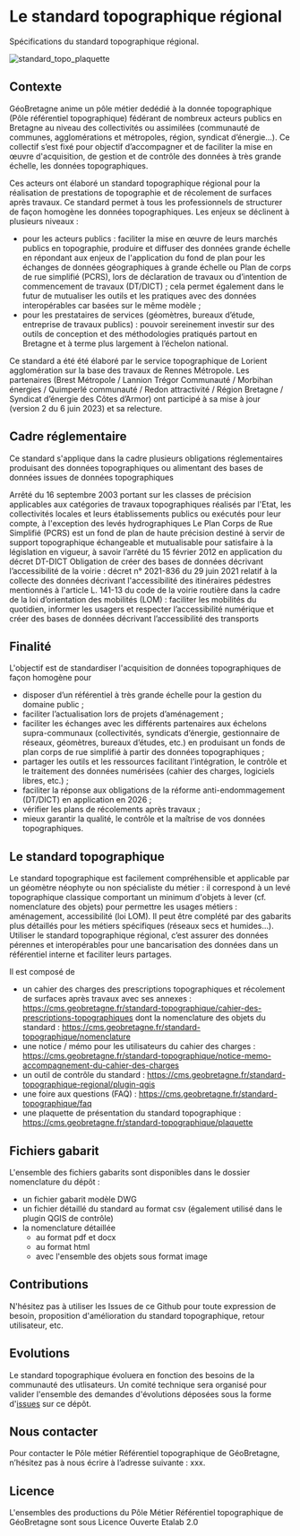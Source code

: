 # Le standard topographique régional
Spécifications du standard topographique régional.

![standard_topo_plaquette](https://github.com/geobretagne/standard-topographique/assets/22056698/a8dc4b7e-8eab-4f4e-98f3-b597f581b584)

## Contexte

GéoBretagne anime un pôle métier dedédié à la donnée topographique (Pôle référentiel topographique) fédérant de nombreux acteurs publics en Bretagne au niveau des collectivités ou assimilées (communauté de communes, agglomérations et métropoles, région, syndicat d’énergie...). 
Ce collectif s’est fixé pour objectif d’accompagner et de faciliter la mise en œuvre d'acquisition, de gestion et de contrôle des données à très grande échelle, les données topographiques.

Ces acteurs ont élaboré un standard topographique régional pour la réalisation de prestations de topographie et de récolement de surfaces après travaux.
Ce standard permet à tous les professionnels de structurer de façon homogène les données topographiques.
Les enjeux se déclinent à plusieurs niveaux :
- pour les acteurs publics : faciliter la mise en œuvre de leurs marchés publics en topographie, produire et diffuser des données grande échelle en répondant aux enjeux de l'application du fond de plan pour les échanges de données géographiques à grande échelle ou Plan de corps de rue simplifié (PCRS), lors de déclaration de travaux ou d’intention de commencement de travaux (DT/DICT) ; cela permet également dans le futur de mutualiser les outils et les pratiques avec des données interopérables car basées sur le même modèle ;
- pour les prestataires de services (géomètres, bureaux d’étude, entreprise de travaux publics) : pouvoir sereinement investir sur des outils de conception et des méthodologies pratiqués partout en Bretagne et à terme plus largement à l’échelon national.

Ce standard a été été élaboré par le service topographique de Lorient agglomération sur la base des travaux de Rennes Métropole. Les partenaires (Brest Métropole / Lannion Trégor Communauté / Morbihan énergies / Quimperlé communauté / Redon attractivité / Région Bretagne / Syndicat d’énergie des Côtes d’Armor) ont participé à sa mise à jour (version 2 du 6 juin 2023) et sa relecture.

## Cadre réglementaire
Ce standard s'applique dans la cadre plusieurs obligations réglementaires produisant des données topographiques ou alimentant des bases de données issues de données topographiques

Arrêté du 16 septembre 2003 portant sur les classes de précision applicables aux catégories de travaux topographiques réalisés par l'Etat, les collectivités locales et leurs établissements publics ou exécutés pour leur compte, à l'exception des levés hydrographiques
Le Plan Corps de Rue Simplifié (PCRS) est un fond de plan de haute précision destiné à servir de support topographique échangeable et mutualisable pour satisfaire à la législation en vigueur, à savoir l’arrêté du 15 février 2012 en application du décret DT-DICT
Obligation de créer des bases de données décrivant l’accessibilité de la voirie : décret n° 2021-836 du 29 juin 2021 relatif à la collecte des données décrivant l'accessibilité des itinéraires pédestres mentionnés à l'article L. 141-13 du code de la voirie routière dans la cadre de la loi d’orientation des mobilités (LOM) : faciliter les mobilités du quotidien, informer les usagers et respecter l’accessibilité numérique et créer des bases de données décrivant l’accessibilité des transports

## Finalité
L'objectif est de standardiser l'acquisition de données topographiques de façon homogène pour
- disposer d’un référentiel à très grande échelle pour la gestion du domaine public ;
- faciliter l’actualisation lors de projets d’aménagement ;
- faciliter les échanges avec les différents partenaires aux échelons supra-communaux (collectivités, syndicats d’énergie, gestionnaire de réseaux, géomètres, bureaux d’études, etc.) en produisant un fonds de plan corps de rue simplifié à partir des données topographiques ;
- partager les outils et les ressources facilitant l’intégration, le contrôle et le traitement des données numérisées (cahier des charges, logiciels libres, etc.) ;
- faciliter la réponse aux obligations de la réforme anti-endommagement (DT/DICT) en application en 2026 ;
- vérifier les plans de récolements après travaux ;
- mieux garantir la qualité, le contrôle et la maîtrise de vos données topographiques.
 
## Le standard topographique
Le standard topographique est facilement compréhensible et applicable par un géomètre néophyte ou non spécialiste du métier : il correspond à un levé topographique classique comportant un minimum d'objets à lever (cf. nomenclature des objets) pour permettre les usages métiers : aménagement, accessibilité (loi LOM).
Il peut être complété par des gabarits plus détaillés pour les métiers spécifiques (réseaux secs et humides…). 
Utiliser le standard topographique régional, c’est assurer des données pérennes et interopérables pour une bancarisation des données dans un référentiel interne et faciliter leurs partages.

Il est composé de
- un cahier des charges des prescriptions topographiques et récolement de surfaces après travaux avec ses annexes : https://cms.geobretagne.fr/standard-topographique/cahier-des-prescriptions-topographiques
dont la nomenclature des objets du standard : https://cms.geobretagne.fr/standard-topographique/nomenclature
- une notice / mémo pour les utilisateurs du cahier des charges : https://cms.geobretagne.fr/standard-topographique/notice-memo-accompagnement-du-cahier-des-charges
- un outil de contrôle du standard : https://cms.geobretagne.fr/standard-topographique-regional/plugin-qgis
- une foire aux questions (FAQ) : https://cms.geobretagne.fr/standard-topographique/faq
- une plaquette de présentation du standard topographique : https://cms.geobretagne.fr/standard-topographique/plaquette

## Fichiers gabarit
L'ensemble des fichiers gabarits sont disponibles dans le dossier nomenclature du dépôt :
- un fichier gabarit modèle DWG
- un fichier détaillé du standard au format csv (également utilisé dans le plugin QGIS de contrôle)
- la nomenclature détaillée
  * au format pdf et docx
  * au format html
  * avec l'ensemble des objets sous format image

## Contributions
N'hésitez pas à utiliser les Issues de ce Github pour toute expression de besoin, proposition d'amélioration du standard topographique, retour utilisateur, etc.

## Evolutions
Le standard topographique évoluera en fonction des besoins de la communauté des utlisateurs. Un comité technique sera organisé pour valider l'ensemble des demandes d'évolutions déposées sous la forme d'[issues](https://github.com/geobretagne/standard-topographique/issues) sur ce dépôt.

## Nous contacter
Pour contacter le Pôle métier Référentiel topographique de GéoBretagne, n’hésitez pas à nous écrire à l’adresse suivante : xxx.

## Licence
L'ensembles des productions du Pôle Métier Référentiel topographique de GéoBretagne sont sous Licence Ouverte Etalab 2.0
